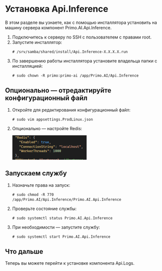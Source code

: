 # Установка Api.Inference 

В этом разделе вы узнаете, как с помощью инсталлятора установить на машину сервера компонент Primo.AI.Api.Inference.

1. Подключитесь к серверу по SSH с пользователем с правами root. 
1. Запустите инсталлятор:
   ```
   # /srv/samba/shared/install/Api.Inference-X.X.X.X.run
   ```
1. По завершению работы инсталлятора установите владельца папки с инсталляцией:
   ```
   # sudo chown -R primo:primo-ai /app/Primo.AI/Api.Inference
   ```

## Опционально — отредактируйте конфигурационный файл

1. Откройте для редактирования конфигурационный файл:
   ```
   # sudo vim appsettings.ProdLinux.json
   ```   
1. Опционально — настройте Redis:
 
   ![](<../../../../.gitbook/assets1/primo-ai/install/inference/inference-3.png>)


## Запускаем службу

1. Назначьте права на запуск:
   ```
   # sudo chmod -R 770 /app/Primo.AI/Api.Inference/Primo.AI.Api.Inference
   ```
1. Проверьте состояние службы:
   ```
   # sudo systemctl status Primo.AI.Api.Inference
   ```
1. При необходимости — запустите службу:
   ```
   # sudo systemctl start Primo.AI.Api.Inference
   ```

## Что дальше

Теперь вы можете перейти к установке компонента Api.Logs.
